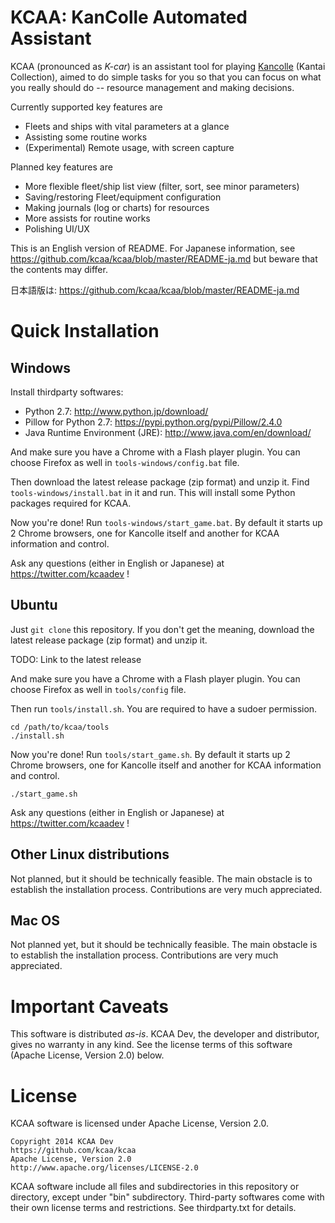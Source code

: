 # KCAA: KanColle Automated Assistant

KCAA (pronounced as *K-car*) is an assistant tool for playing
[Kancolle](http://www.dmm.com/netgame/feature/kancolle.html) (Kantai
Collection), aimed to do simple tasks for you so that you can focus on what you
really should do -- resource management and making decisions.

Currently supported key features are
- Fleets and ships with vital parameters at a glance
- Assisting some routine works
- (Experimental) Remote usage, with screen capture

Planned key features are
- More flexible fleet/ship list view (filter, sort, see minor parameters)
- Saving/restoring Fleet/equipment configuration
- Making journals (log or charts) for resources
- More assists for routine works
- Polishing UI/UX

This is an English version of README. For Japanese information, see
https://github.com/kcaa/kcaa/blob/master/README-ja.md but beware that the
contents may differ.

日本語版は: https://github.com/kcaa/kcaa/blob/master/README-ja.md

# Quick Installation

## Windows

Install thirdparty softwares:

- Python 2.7: http://www.python.jp/download/
- Pillow for Python 2.7: https://pypi.python.org/pypi/Pillow/2.4.0
- Java Runtime Environment (JRE): http://www.java.com/en/download/

And make sure you have a Chrome with a Flash player plugin. You can choose
Firefox as well in `tools-windows/config.bat` file.

Then download the latest release package (zip format) and unzip it.
Find `tools-windows/install.bat` in it and run. This will install some Python
packages required for KCAA.

Now you're done! Run `tools-windows/start_game.bat`. By default it starts up 2
Chrome browsers, one for Kancolle itself and another for KCAA information and
control.

Ask any questions (either in English or Japanese) at
https://twitter.com/kcaadev !

## Ubuntu

Just `git clone` this repository. If you don't get the meaning, download the
latest release package (zip format) and unzip it.

TODO: Link to the latest release

And make sure you have a Chrome with a Flash player plugin. You can choose
Firefox as well in `tools/config` file.

Then run `tools/install.sh`. You are required to have a sudoer permission.

    cd /path/to/kcaa/tools
    ./install.sh

Now you're done! Run `tools/start_game.sh`. By default it starts up 2 Chrome
browsers, one for Kancolle itself and another for KCAA information and control.

    ./start_game.sh

Ask any questions (either in English or Japanese) at
https://twitter.com/kcaadev !

## Other Linux distributions

Not planned, but it should be technically feasible.
The main obstacle is to establish the installation process.
Contributions are very much appreciated.

## Mac OS

Not planned yet, but it should be technically feasible.
The main obstacle is to establish the installation process.
Contributions are very much appreciated.

# Important Caveats

This software is distributed *as-is*. KCAA Dev, the developer and distributor,
gives no warranty in any kind. See the license terms of this software (Apache
License, Version 2.0) below.

# License

KCAA software is licensed under Apache License, Version 2.0.

    Copyright 2014 KCAA Dev
    https://github.com/kcaa/kcaa
    Apache License, Version 2.0
    http://www.apache.org/licenses/LICENSE-2.0

KCAA software include all files and subdirectories in this repository or
directory, except under "bin" subdirectory.
Third-party softwares come with their own license terms and restrictions. See
thirdparty.txt for details.
